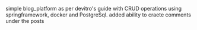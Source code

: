 simple blog_platform as per devitro's guide with CRUD operations using springframework, docker and PostgreSql.
added ability to craete comments under the posts
